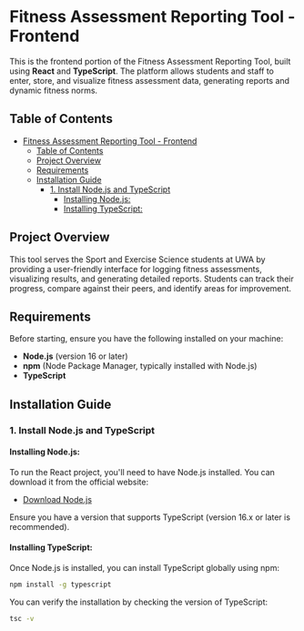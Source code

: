 # Fitness Assessment Reporting Tool - Frontend

This is the frontend portion of the Fitness Assessment Reporting Tool, built using **React** and **TypeScript**. The platform allows students and staff to enter, store, and visualize fitness assessment data, generating reports and dynamic fitness norms.

## Table of Contents

- [Fitness Assessment Reporting Tool - Frontend](#fitness-assessment-reporting-tool---frontend)
  - [Table of Contents](#table-of-contents)
  - [Project Overview](#project-overview)
  - [Requirements](#requirements)
  - [Installation Guide](#installation-guide)
    - [1. Install Node.js and TypeScript](#1-install-nodejs-and-typescript)
      - [Installing Node.js:](#installing-nodejs)
      - [Installing TypeScript:](#installing-typescript)

## Project Overview

This tool serves the Sport and Exercise Science students at UWA by providing a user-friendly interface for logging fitness assessments, visualizing results, and generating detailed reports. Students can track their progress, compare against their peers, and identify areas for improvement.

## Requirements

Before starting, ensure you have the following installed on your machine:

- **Node.js** (version 16 or later)
- **npm** (Node Package Manager, typically installed with Node.js)
- **TypeScript**

## Installation Guide

### 1. Install Node.js and TypeScript

#### Installing Node.js:
To run the React project, you'll need to have Node.js installed. You can download it from the official website:

- [Download Node.js](https://nodejs.org/en)

Ensure you have a version that supports TypeScript (version 16.x or later is recommended).

#### Installing TypeScript:
Once Node.js is installed, you can install TypeScript globally using npm:

```bash
npm install -g typescript
```

You can verify the installation by checking the version of TypeScript:
  
```bash
tsc -v
```